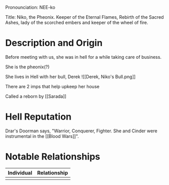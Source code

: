 Pronounciation: NEE-ko

Title: Niko, the Pheonix. Keeper of the Eternal Flames, Rebirth of the Sacred Ashes, lady of the scorched embers and keeper of the wheel of fire. 

# Description and Origin
Before meeting with us, she was in hell for a while taking care of business. 

She is the pheonix(?)

She lives in Hell with her bull, Derek
![[Derek, Niko's Bull.png]]

There are 2 imps that help upkeep her house

Called a reborn by [[Sarada]]

# Hell Reputation
Drar's Doorman says, "Warrior, Conquerer, Fighter. She and Cinder were instrumental in the [[Blood Wars]]". 

# Notable Relationships
| Individual | Relationship |
| ---------- | ------------ |
|            |              |
